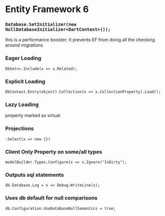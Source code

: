 # Entity Framework 6 #


### `Database.SetInitializer(new NullDatabaseInitializer<DartContext>());` ###
this is a performance booster;
it prevents EF from doing all the checking around migrations

### Eager Loading ###

    DbSet<>.Include(x => x.Related);

### Explicit Loading ###

    DbContext.Entry(object).Collection(x => x.CollectionProperty).Load();

### Lazy Loading ###
property marked as virtual

### Projections ###

    .Select(x => new {})

### Client Only Property on some/all types ###

    modelBuilder.Types.Configure(x => x.Ignore("IsDirty");


### Outputs sql statements ###

    db.Database.Log = s => Debug.WriteLine(s);

### Uses db default for null comparisons ###

    db.Configuration.UseDatabaseNullSemantics = true;
